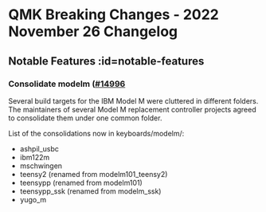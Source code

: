 # QMK Breaking Changes - 2022 November 26 Changelog

## Notable Features :id=notable-features

### Consolidate modelm ([#14996](https://github.com/qmk/qmk_firmware/pull/14996)

Several build targets for the IBM Model M were cluttered in different folders.
The maintainers of several Model M replacement controller projects agreed to
consolidate them under one common folder.

List of the consolidations now in keyboards/modelm/:

- ashpil_usbc 
- ibm122m
- mschwingen
- teensy2 (renamed from modelm101_teensy2)
- teensypp (renamed from modelm101)
- teensypp_ssk (renamed from modelm_ssk)
- yugo_m
